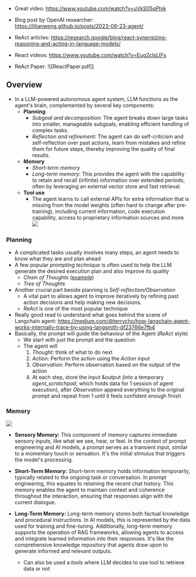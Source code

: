 - Great video: https://www.youtube.com/watch?v=uVkS05qPhik
- Blog post by OpenAI researcher: https://lilianweng.github.io/posts/2023-06-23-agent/
 

- ReAct articles: https://research.google/blog/react-synergizing-reasoning-and-acting-in-language-models/
- React videos: https://www.youtube.com/watch?v=Eug2clsLtFs
- ReAct Paper:
![[ReactPaper.pdf]]

## Overview
- In a LLM-powered autonomous agent system, LLM functions as the agent's brain, complemented by several key components:
	- **Planning**
		- *Subgoal and decomposition*: The agent breaks down large tasks into smaller, manageable subgoals, enabling efficient handling of complex tasks.
		- *Reflection and refinement*: The agent can do self-criticism and self-reflection over past actions, learn from mistakes and refine them for future steps, thereby improving the quality of final results.
	- **Memory**
		- *Short-term memory*
		- *Long-term memory*: This provides the agent with the capability to retain and recall (infinite) information over extended periods, often by leveraging an external vector store and fast retrieval.
	- **Tool use**
		- The agent learns to call external APIs for extra information that is missing from the model weights (often hard to change after pre-training), including current information, code execution capability, access to proprietary information sources and more
![](https://i.imgur.com/5AxJpYr.png)

### Planning
- A complicated tasks usually involves many steps, an agent needs to know what they are and plan ahead
- A few popular *prompting technique* is often used to help the LLM generate the desired execution plan and also improve its quality
	- *Chain of Thoughts* ([example](https://api.python.langchain.com/en/latest/agents/langchain.agents.react.agent.create_react_agent.html))
	- *Tree of Thoughts*
- Another crucial part beside planning is *Self-reflection/Observation*
	- A vital part to allows agent to improve iteratively by refining past action decisions and help making new decisions.
	- *ReAct* is one of the most popular technique
- Really good read to understand what goes behind the scene of Langchain agent: https://medium.com/@terrycho/how-langchain-agent-works-internally-trace-by-using-langsmith-df23766e7fb4
- Basically, the prompt will guide the behaviour of the Agent (*ReAct* style)
	- We start with just the prompt and the question
	- The agent will 
		1. *Thought*: think of what to do next
		2. *Action*: Perform the action using the *Action input*
		3. *Observation*: Perform observation based on the output of the action
		4. At each step, store the input &output (into a temporary *agent_scratchpad*, which holds data for 1 session of agent execution), after *Observation* append everything to the original prompt and repeat from 1 until it feels confident enough finish

### Memory
![](https://i.imgur.com/rGhcdz0.png)
- **Sensory Memory:** This component of memory captures immediate sensory inputs, like what we see, hear, or feel. In the context of prompt engineering and AI models, a prompt serves as a transient input, similar to a momentary touch or sensation. It's the initial stimulus that triggers the model's processing.
    
- **Short-Term Memory:** Short-term memory holds information temporarily, typically related to the ongoing task or conversation. In prompt engineering, this equates to retaining the recent chat history. This memory enables the agent to maintain context and coherence throughout the interaction, ensuring that responses align with the current dialogue.
    
- **Long-Term Memory:** Long-term memory stores both factual knowledge and procedural instructions. In AI models, this is represented by the data used for training and fine-tuning. Additionally, long-term memory supports the operation of RAG frameworks, allowing agents to access and integrate learned information into their responses. It's like the comprehensive knowledge repository that agents draw upon to generate informed and relevant outputs.
	- Can also be used a *tools* where LLM decides to use tool to retrieve data or not